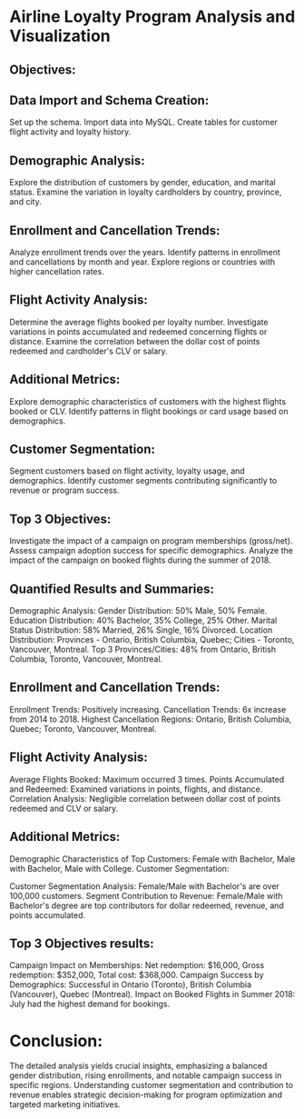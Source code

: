 # Airline Loyalty Program Analysis and Visualization

## Objectives:

## Data Import and Schema Creation:

Set up the schema.
Import data into MySQL.
Create tables for customer flight activity and loyalty history.

## Demographic Analysis:

Explore the distribution of customers by gender, education, and marital status.
Examine the variation in loyalty cardholders by country, province, and city.

## Enrollment and Cancellation Trends:

Analyze enrollment trends over the years.
Identify patterns in enrollment and cancellations by month and year.
Explore regions or countries with higher cancellation rates.

## Flight Activity Analysis:

Determine the average flights booked per loyalty number.
Investigate variations in points accumulated and redeemed concerning flights or distance.
Examine the correlation between the dollar cost of points redeemed and cardholder's CLV or salary.

## Additional Metrics:

Explore demographic characteristics of customers with the highest flights booked or CLV.
Identify patterns in flight bookings or card usage based on demographics.

## Customer Segmentation:

Segment customers based on flight activity, loyalty usage, and demographics.
Identify customer segments contributing significantly to revenue or program success.

## Top 3 Objectives:

Investigate the impact of a campaign on program memberships (gross/net).
Assess campaign adoption success for specific demographics.
Analyze the impact of the campaign on booked flights during the summer of 2018.

## Quantified Results and Summaries:

Demographic Analysis:
Gender Distribution: 50% Male, 50% Female.
Education Distribution: 40% Bachelor, 35% College, 25% Other.
Marital Status Distribution: 58% Married, 26% Single, 16% Divorced.
Location Distribution: Provinces - Ontario, British Columbia, Quebec; Cities - Toronto, Vancouver, Montreal.
Top 3 Provinces/Cities: 48% from Ontario, British Columbia, Toronto, Vancouver, Montreal.

## Enrollment and Cancellation Trends:

Enrollment Trends: Positively increasing.
Cancellation Trends: 6x increase from 2014 to 2018.
Highest Cancellation Regions: Ontario, British Columbia, Quebec; Toronto, Vancouver, Montreal.

## Flight Activity Analysis:

Average Flights Booked: Maximum occurred 3 times.
Points Accumulated and Redeemed: Examined variations in points, flights, and distance.
Correlation Analysis: Negligible correlation between dollar cost of points redeemed and CLV or salary.

## Additional Metrics:

Demographic Characteristics of Top Customers: Female with Bachelor, Male with Bachelor, Male with College.
Customer Segmentation:

Customer Segmentation Analysis: Female/Male with Bachelor's are over 100,000 customers.
Segment Contribution to Revenue: Female/Male with Bachelor's degree are top contributors for dollar redeemed, revenue, and points accumulated.

## Top 3 Objectives results:

Campaign Impact on Memberships: Net redemption: $16,000, Gross redemption: $352,000, Total cost: $368,000.
Campaign Success by Demographics: Successful in Ontario (Toronto), British Columbia (Vancouver), Quebec (Montreal).
Impact on Booked Flights in Summer 2018: July had the highest demand for bookings.

# Conclusion:

The detailed analysis yields crucial insights, emphasizing a balanced gender distribution, rising enrollments, and notable campaign success in specific regions. Understanding customer segmentation and contribution to revenue enables strategic decision-making for program optimization and targeted marketing initiatives.
